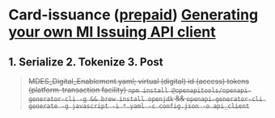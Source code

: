 # Card-issuance ([prepaid](https://developer.mastercard.com/product/mi-issuing)) [Generating your own MI Issuing API client](https://developer.mastercard.com/card-issuance/documentation/api-basics/#generating-your-own-mi-issuing-api-client)

## 1. Serialize 2. Tokenize 3. Post

>~~MDES_Digital_Enablement.yaml; virtual (digital) id (access) tokens (platform-transaction facility) `npm install @openapitools/openapi-generator-cli -g && brew install openjdk` && `openapi-generator-cli generate -g javascript -i *.yaml -c config.json -o api_client`~~



